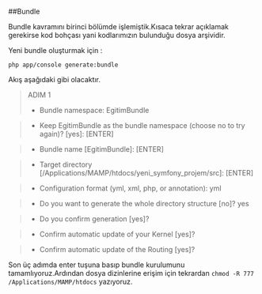 ##Bundle

Bundle kavramını birinci bölümde işlemiştik.Kısaca tekrar açıklamak gerekirse kod bohçası yani kodlarımızın bulunduğu dosya arşividir.

Yeni bundle oluşturmak için :

```php app/console generate:bundle ```

Akış aşağıdaki gibi olacaktır.


> ADIM 1
> - Bundle namespace: EgitimBundle

> -  Keep EgitimBundle as the bundle namespace (choose no to try again)? [yes]: [ENTER]

> - Bundle name [EgitimBundle]: [ENTER]

> - Target directory [/Applications/MAMP/htdocs/yeni_symfony_projem/src]: [ENTER]

> - Configuration format (yml, xml, php, or annotation): yml

> - Do you want to generate the whole directory structure [no]? yes

> - Do you confirm generation [yes]? 

> - Confirm automatic update of your Kernel [yes]? 

> - Confirm automatic update of the Routing [yes]? 

Son üç adımda enter tuşuna basıp bundle kurulumunu tamamlıyoruz.Ardından dosya dizinlerine erişim için tekrardan ```chmod -R 777 /Applications/MAMP/htdocs```
yazıyoruz.
